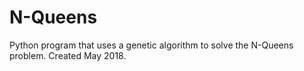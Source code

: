 # N-Queens
Python program that uses a genetic algorithm to solve the N-Queens problem. Created May 2018.
